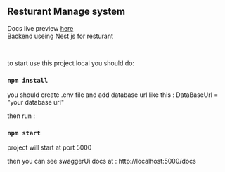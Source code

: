 ## Resturant Manage system

Docs live preview [here](https://amr-resturant.herokuapp.com/docs/)
</br>
Backend useing Nest js for resturant

<br />

to start use this project local you should do:

### `npm install`

you should create .env file and add database url like this :
DataBaseUrl = "your database url"

then run :

### `npm start`

project will start at port 5000

then you can see swaggerUi docs at : http://localhost:5000/docs
